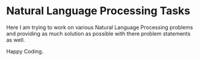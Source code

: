 # Natural Language Processing Tasks

Here I am trying to work on various Natural Language Processing problems and providing as much solution as possible with there problem statements as well.

Happy Coding.
